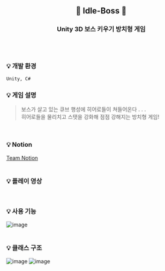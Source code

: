<br/>

## <p align="center">  👾 Idle-Boss 👾 

### <p align="center"> Unity 3D 보스 키우기 방치형 게임 </p> 

<br/>
<br/>

### :bulb: 개발 환경
```
Unity, C#
```

### :bulb: 게임 설명

> 보스가 살고 있는 큐브 행성에 히어로들이 쳐들어온다 . . .  
히어로들을 물리치고 스탯을 강화해 점점 강해지는 방치형 게임!   
  <br/>


### :bulb: Notion    
[Team Notion](https://teamsparta.notion.site/Z1-ce7f9790aa424f2c89cc06ca71a237bb)  
<br/>

### :bulb: 플레이 영상

<br/>

### :bulb: 사용 기능
![image](https://github.com/JeongEunJi1127/practice/assets/43170505/7ec0068b-becf-4543-bf2a-a4be653d11fa)
<br/>
<br/>
### :bulb: 클래스 구조
![image](https://github.com/JeongEunJi1127/practice/assets/43170505/6a10b27b-a915-4b62-97e9-a21a72792aee)
![image](https://github.com/JeongEunJi1127/practice/assets/43170505/a883fdee-c11f-4fd7-ad6c-251b8ebd4450)


